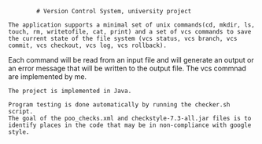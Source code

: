 			# Version Control System, university project

	The application supports a minimal set of unix commands(cd, mkdir, ls, touch, rm, writetofile, cat, print) and a set of vcs commands to save the current state of the file system (vcs status, vcs branch, vcs commit, vcs checkout, vcs log, vcs rollback).
Each command will be read from an input file and will generate an output or an error message that will be written to the output file. The vcs commnad are implemented by me.

	The project is implemented in Java.

	Program testing is done automatically by running the checker.sh script.
	The goal of the poo_checks.xml and checkstyle-7.3-all.jar files is to identify places in the code that may be in non-compliance with google style.
